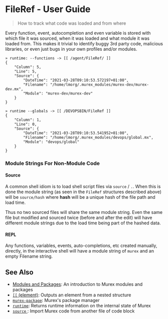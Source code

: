 # FileRef - User Guide

> How to track what code was loaded and from where

Every function, event, autocompletion and even variable is stored with which
file it was sourced, when it was loaded and what module it was loaded from.
This makes it trivial to identify buggy 3rd party code, malicious libraries, or
even just bugs in your own profiles and/or modules.

    » runtime: --functions -> [[ /agent/FileRef/ ]]
    {
        "Column": 5,
        "Line": 5,
        "Source": {
            "DateTime": "2021-03-28T09:10:53.572197+01:00",
            "Filename": "/home/lmorg/.murex_modules/murex-dev/murex-dev.mx",
            "Module": "murex-dev/murex-dev"
        }
    }

    » runtime --globals -> [[ /DEVOPSBIN/FileRef ]]
    {
        "Column": 1,
        "Line": 0,
        "Source": {
            "DateTime": "2021-03-28T09:10:53.541952+01:00",
            "Filename": "/home/lmorg/.murex_modules/devops/global.mx",
            "Module": "devops/global"
        }
    }

### Module Strings For Non-Module Code

#### Source

A common shell idiom is to load shell script files via `source` / `.`. When
this is done the module string (as seen in the `FileRef` structures described
above) will be `source/hash` where **hash** will be a unique hash of the file
path and load time.

Thus no two sourced files will share the same module string. Even the same file
but modified and sourced twice (before and after the edit) will have different
module strings due to the load time being part of the hashed data.

#### REPL

Any functions, variables, events, auto-completions, etc created manually,
directly, in the interactive shell will have a module string of `murex` and an
empty Filename string.

## See Also

- [Modules and Packages](/user-guide/modules.md):
  An introduction to Murex modules and packages
- [`[[` (element)](/commands/element.md):
  Outputs an element from a nested structure
- [`murex-package`](/commands/murex-package.md):
  Murex's package manager
- [`runtime`](/commands/runtime.md):
  Returns runtime information on the internal state of Murex
- [`source` ](/commands/source.md):
  Import Murex code from another file of code block
